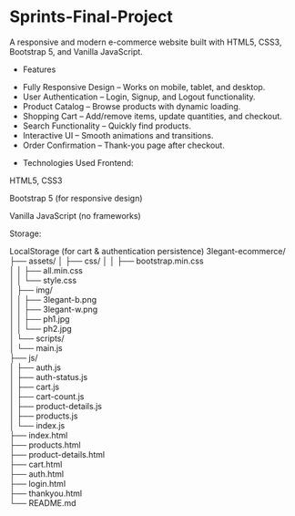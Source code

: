 # Sprints-Final-Project
A responsive and modern e-commerce website built with HTML5, CSS3, Bootstrap 5, and Vanilla JavaScript.

* Features
- Fully Responsive Design – Works on mobile, tablet, and desktop.
- User Authentication – Login, Signup, and Logout functionality.
- Product Catalog – Browse products with dynamic loading.
- Shopping Cart – Add/remove items, update quantities, and checkout.
- Search Functionality – Quickly find products.
- Interactive UI – Smooth animations and transitions.
- Order Confirmation – Thank-you page after checkout.

* Technologies Used
Frontend:

HTML5, CSS3

Bootstrap 5 (for responsive design)

Vanilla JavaScript (no frameworks)

Storage:

LocalStorage (for cart & authentication persistence)
3legant-ecommerce/
├── assets/
│   ├── css/
│   │   ├── bootstrap.min.css  
│   │   ├── all.min.css  
│   │   └── style.css  
│   ├── img/  
│   │   ├── 3legant-b.png  
│   │   ├── 3legant-w.png  
│   │   ├── ph1.jpg  
│   │   └── ph2.jpg  
│   └── scripts/  
│       └── main.js  
├── js/  
│   ├── auth.js  
│   ├── auth-status.js  
│   ├── cart.js  
│   ├── cart-count.js  
│   ├── product-details.js  
│   ├── products.js  
│   └── index.js  
├── index.html  
├── products.html  
├── product-details.html  
├── cart.html  
├── auth.html  
├── login.html  
├── thankyou.html  
└── README.md  
